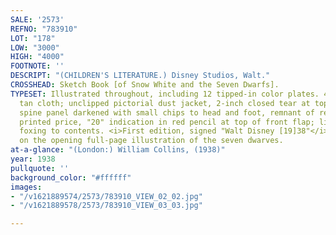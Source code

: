 ```yaml
---
SALE: '2573'
REFNO: "783910"
LOT: "178"
LOW: "3000"
HIGH: "4000"
FOOTNOTE: ''
DESCRIPT: "(CHILDREN'S LITERATURE.) Disney Studios, Walt."
CROSSHEAD: Sketch Book [of Snow White and the Seven Dwarfs].
TYPESET: Illustrated throughout, including 12 tipped-in color plates. 4to, publisher's
  tan cloth; unclipped pictorial dust jacket, 2-inch closed tear at top of front panel,
  spine panel darkened with small chips to head and foot, remnant of red label over
  printed price, "20" indication in red pencil at top of front flap; light intermittent
  foxing to contents. <i>First edition, signed "Walt Disney [19]38"</i> in blue ink
  on the opening full-page illustration of the seven dwarves.
at-a-glance: "(London:) William Collins, (1938)"
year: 1938
pullquote: ''
background_color: "#ffffff"
images:
- "/v1621889574/2573/783910_VIEW_02_02.jpg"
- "/v1621889578/2573/783910_VIEW_03_03.jpg"

---
```

